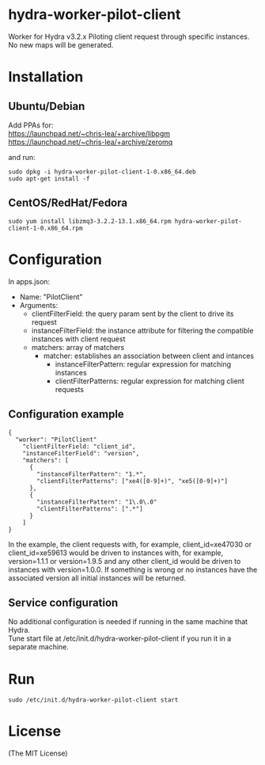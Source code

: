 hydra-worker-pilot-client
=========================

Worker for Hydra v3.2.x 
Piloting client request through specific instances.
No new maps will be generated.

# Installation

## Ubuntu/Debian

Add PPAs for:  
https://launchpad.net/~chris-lea/+archive/libpgm  
https://launchpad.net/~chris-lea/+archive/zeromq  
  
and run:  
```
sudo dpkg -i hydra-worker-pilot-client-1-0.x86_64.deb
sudo apt-get install -f
```
## CentOS/RedHat/Fedora
```
sudo yum install libzmq3-3.2.2-13.1.x86_64.rpm hydra-worker-pilot-client-1-0.x86_64.rpm
```

# Configuration

In apps.json:

- Name: "PilotClient"
- Arguments:
  - clientFilterField: the query param sent by the client to drive its request
  - instanceFilterField: the instance attribute for filtering the compatible instances with client request
  - matchers: array of matchers
    - matcher: establishes an association between client and intances
      - instanceFilterPattern: regular expression for matching instances
      - clientFilterPatterns: regular expression for matching client requests

## Configuration example
```
{
  "worker": "PilotClient"
	"clientFilterField: "client_id",
	"instanceFilterField": "version",
	"matchers": [
	  {
	    "instanceFilterPattern": "1.*",
	    "clientFilterPatterns": ["xe4([0-9]+)", "xe5([0-9]+)"]
	  },
	  {
	    "instanceFilterPattern": "1\.0\.0"
	    "clientFilterPatterns": [".*"]
	  }
	]
}
```
In the example, the client requests with, for example, client_id=xe47030 or client_id=xe59613 would be driven to instances with, for example, version=1.1.1 or version=1.9.5 and any other client_id would be driven to instances with version=1.0.0. If something is wrong or no instances have the associated version all initial instances will be returned.

## Service configuration

No additional configuration is needed if running in the same machine that Hydra.  
Tune start file at /etc/init.d/hydra-worker-pilot-client if you run it in a separate machine.

# Run
```
sudo /etc/init.d/hydra-worker-pilot-client start
```

# License

(The MIT License)
